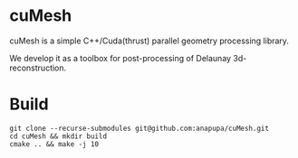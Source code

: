 # cuMesh
cuMesh is a simple C++/Cuda(thrust) parallel geometry processing library.

We develop it as a toolbox for post-processing of Delaunay 3d-reconstruction.

# Build
```shell
git clone --recurse-submodules git@github.com:anapupa/cuMesh.git
cd cuMesh && mkdir build
cmake .. && make -j 10
```